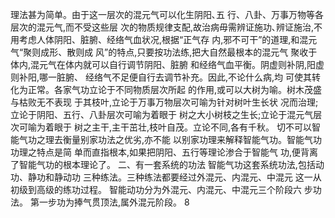 理法甚为简单。由于这一层次的混元气可以化生阴阳､五
行、八卦、万事万物等各层次的混元气,而不受这些层
次的物质规律支配,故治病毋需辨证施功､辨证施治,不
用考虑人体阴阳、脏腑、经络气血状况,根据“正气存
内,邪不可干”的道理,和混元气“聚则成形、散则成
风”的特点,只要按功法练,把大自然最根本的混元气
聚收于体内,混元气在体内就可以自行调节阴阳、脏腑
和经络气血平衡。阴虚则补阴,阳虚则补阳,哪一脏腑、
经络气不足便自行去调节补充。因此,不论什么病,均
可使其转化为正常。各家气功立论于不同物质层次所起
的作用,或可以大树为喻。树木茂盛与枯败无不表现
于其枝叶,立论于万事万物层次可喻为针对树叶生长状
况而治理;立论于阴阳、五行、八卦层次可喻为着眼于
树之大小树枝之生长;立论于混元气层次可喻为着眼于
树之主干,主干茁壮,枝叶自茂。立论不同,各有千秋。
切不可以智能气功之理去衡量别家功法之优劣,亦不能
以别家功理来解释智能气功。智能气功功理之特点是简
单而直指根本,如果把阴阳、五行等理论渗合于智能气
功,便背离了智能气功的根本理论了。
二、有一套系统的功法
智能气功这套系统功法,包括动功、静功和静动功
三种练法。三种练法都要经过外混元、内混元、中混元
这一从初级到高级的练功过程。
智能动功分为外混元、内混元、中混元三个阶段六
步功法。
第一步功为捧气贯顶法,属外混元阶段。
8
